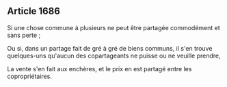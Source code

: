 Article 1686
----
Si une chose commune à plusieurs ne peut être partagée commodément et sans perte
;

Ou si, dans un partage fait de gré à gré de biens communs, il s'en trouve
quelques-uns qu'aucun des copartageants ne puisse ou ne veuille prendre,

La vente s'en fait aux enchères, et le prix en est partagé entre les
copropriétaires.
